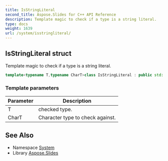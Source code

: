 ```yaml
---
title: IsStringLiteral
second_title: Aspose.Slides for C++ API Reference
description: Template magic to check if a type is a string literal.
type: docs
weight: 1639
url: /system/isstringliteral/
---
```

## IsStringLiteral struct


Template magic to check if a type is a string literal.

```cpp
template<typename T,typename CharT>class IsStringLiteral : public std::integral_constant<bool, IsStringByteSequence<T, CharT>::value &&std::is_array<T>::value>
```


### Template parameters

| Parameter | Description |
| --- | --- |
| T | checked type. |
| CharT | Character type to check against. |

## See Also

* Namespace [System](../)
* Library [Aspose.Slides](../../)